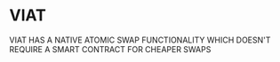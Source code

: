 # VIAT

VIAT HAS A NATIVE ATOMIC SWAP FUNCTIONALITY WHICH DOESN'T REQUIRE A SMART CONTRACT FOR CHEAPER SWAPS
